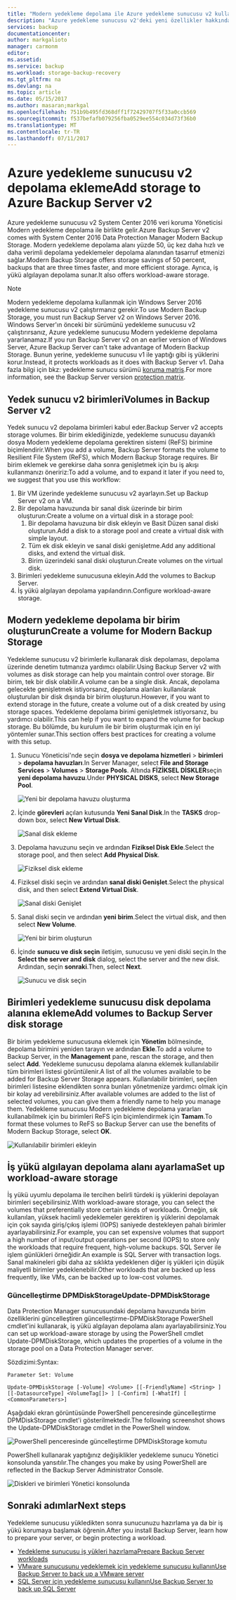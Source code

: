 ```yaml
---
title: "Modern yedekleme depolama ile Azure yedekleme sunucusu v2 kullanın | Microsoft Docs"
description: "Azure yedekleme sunucusu v2'deki yeni özellikler hakkında bilgi edinin. Bu makalede, yedekleme sunucusu yüklemenizi yükseltmek açıklar."
services: backup
documentationcenter: 
author: markgalioto
manager: carmonm
editor: 
ms.assetid: 
ms.service: backup
ms.workload: storage-backup-recovery
ms.tgt_pltfrm: na
ms.devlang: na
ms.topic: article
ms.date: 05/15/2017
ms.author: masaran;markgal
ms.openlocfilehash: 751b9b495fd368dff1f72429707f5f33a0ccb569
ms.sourcegitcommit: f537befafb079256fba0529ee554c034d73f36b0
ms.translationtype: MT
ms.contentlocale: tr-TR
ms.lasthandoff: 07/11/2017
---
```

# <a name="add-storage-to-azure-backup-server-v2"></a><span data-ttu-id="27148-104">Azure yedekleme sunucusu v2 depolama ekleme</span><span class="sxs-lookup"><span data-stu-id="27148-104">Add storage to Azure Backup Server v2</span></span>

<span data-ttu-id="27148-105">Azure yedekleme sunucusu v2 System Center 2016 veri koruma Yöneticisi Modern yedekleme depolama ile birlikte gelir.</span><span class="sxs-lookup"><span data-stu-id="27148-105">Azure Backup Server v2 comes with System Center 2016 Data Protection Manager Modern Backup Storage.</span></span> <span data-ttu-id="27148-106">Modern yedekleme depolama alanı yüzde 50, üç kez daha hızlı ve daha verimli depolama yedeklemeler depolama alanından tasarruf etmenizi sağlar.</span><span class="sxs-lookup"><span data-stu-id="27148-106">Modern Backup Storage offers storage savings of 50 percent, backups that are three times faster, and more efficient storage.</span></span> <span data-ttu-id="27148-107">Ayrıca, iş yükü algılayan depolama sunar.</span><span class="sxs-lookup"><span data-stu-id="27148-107">It also offers workload-aware storage.</span></span> 

> [!NOTE]
> <span data-ttu-id="27148-108">Modern yedekleme depolama kullanmak için Windows Server 2016 yedekleme sunucusu v2 çalıştırmanız gerekir.</span><span class="sxs-lookup"><span data-stu-id="27148-108">To use Modern Backup Storage, you must run Backup Server v2 on Windows Server 2016.</span></span> <span data-ttu-id="27148-109">Windows Server'ın önceki bir sürümünü yedekleme sunucusu v2 çalıştırırsanız, Azure yedekleme sunucusu Modern yedekleme depolama yararlanamaz.</span><span class="sxs-lookup"><span data-stu-id="27148-109">If you run Backup Server v2 on an earlier version of Windows Server, Azure Backup Server can't take advantage of Modern Backup Storage.</span></span> <span data-ttu-id="27148-110">Bunun yerine, yedekleme sunucusu v1 ile yaptığı gibi iş yüklerini korur.</span><span class="sxs-lookup"><span data-stu-id="27148-110">Instead, it protects workloads as it does with Backup Server v1.</span></span> <span data-ttu-id="27148-111">Daha fazla bilgi için bkz: yedekleme sunucu sürümü [koruma matris](backup-mabs-protection-matrix.md).</span><span class="sxs-lookup"><span data-stu-id="27148-111">For more information, see the Backup Server version [protection matrix](backup-mabs-protection-matrix.md).</span></span>

## <a name="volumes-in-backup-server-v2"></a><span data-ttu-id="27148-112">Yedek sunucu v2 birimleri</span><span class="sxs-lookup"><span data-stu-id="27148-112">Volumes in Backup Server v2</span></span>

<span data-ttu-id="27148-113">Yedek sunucu v2 depolama birimleri kabul eder.</span><span class="sxs-lookup"><span data-stu-id="27148-113">Backup Server v2 accepts storage volumes.</span></span> <span data-ttu-id="27148-114">Bir birim eklediğinizde, yedekleme sunucusu dayanıklı dosya Modern yedekleme depolama gerektiren sistemi (ReFS) birimine biçimlendirir.</span><span class="sxs-lookup"><span data-stu-id="27148-114">When you add a volume, Backup Server formats the volume to Resilient File System (ReFS), which Modern Backup Storage requires.</span></span> <span data-ttu-id="27148-115">Bir birim eklemek ve gerekirse daha sonra genişletmek için bu iş akışı kullanmanızı öneririz:</span><span class="sxs-lookup"><span data-stu-id="27148-115">To add a volume, and to expand it later if you need to, we suggest that you use this workflow:</span></span>

1.  <span data-ttu-id="27148-116">Bir VM üzerinde yedekleme sunucusu v2 ayarlayın.</span><span class="sxs-lookup"><span data-stu-id="27148-116">Set up Backup Server v2 on a VM.</span></span>
2.  <span data-ttu-id="27148-117">Bir depolama havuzunda bir sanal disk üzerinde bir birim oluşturun:</span><span class="sxs-lookup"><span data-stu-id="27148-117">Create a volume on a virtual disk in a storage pool:</span></span>
    1.  <span data-ttu-id="27148-118">Bir depolama havuzuna bir disk ekleyin ve Basit Düzen sanal diski oluşturun.</span><span class="sxs-lookup"><span data-stu-id="27148-118">Add a disk to a storage pool and create a virtual disk with simple layout.</span></span>
    2.  <span data-ttu-id="27148-119">Tüm ek disk ekleyin ve sanal diski genişletme.</span><span class="sxs-lookup"><span data-stu-id="27148-119">Add any additional disks, and extend the virtual disk.</span></span>
    3.  <span data-ttu-id="27148-120">Birim üzerindeki sanal diski oluşturun.</span><span class="sxs-lookup"><span data-stu-id="27148-120">Create volumes on the virtual disk.</span></span>
3.  <span data-ttu-id="27148-121">Birimleri yedekleme sunucusuna ekleyin.</span><span class="sxs-lookup"><span data-stu-id="27148-121">Add the volumes to Backup Server.</span></span>
4.  <span data-ttu-id="27148-122">İş yükü algılayan depolama yapılandırın.</span><span class="sxs-lookup"><span data-stu-id="27148-122">Configure workload-aware storage.</span></span>

## <a name="create-a-volume-for-modern-backup-storage"></a><span data-ttu-id="27148-123">Modern yedekleme depolama bir birim oluşturun</span><span class="sxs-lookup"><span data-stu-id="27148-123">Create a volume for Modern Backup Storage</span></span>

<span data-ttu-id="27148-124">Yedekleme sunucusu v2 birimlerle kullanarak disk depolaması, depolama üzerinde denetim tutmanıza yardımcı olabilir.</span><span class="sxs-lookup"><span data-stu-id="27148-124">Using Backup Server v2 with volumes as disk storage can help you maintain control over storage.</span></span> <span data-ttu-id="27148-125">Bir birim, tek bir disk olabilir.</span><span class="sxs-lookup"><span data-stu-id="27148-125">A volume can be a single disk.</span></span> <span data-ttu-id="27148-126">Ancak, depolama gelecekte genişletmek istiyorsanız, depolama alanları kullanılarak oluşturulan bir disk dışında bir birim oluşturun.</span><span class="sxs-lookup"><span data-stu-id="27148-126">However, if you want to extend storage in the future, create a volume out of a disk created by using storage spaces.</span></span> <span data-ttu-id="27148-127">Yedekleme depolama birimi genişletmek istiyorsanız, bu yardımcı olabilir.</span><span class="sxs-lookup"><span data-stu-id="27148-127">This can help if you want to expand the volume for backup storage.</span></span> <span data-ttu-id="27148-128">Bu bölümde, bu kurulum ile bir birim oluşturmak için en iyi yöntemler sunar.</span><span class="sxs-lookup"><span data-stu-id="27148-128">This section offers best practices for creating a volume with this setup.</span></span>

1. <span data-ttu-id="27148-129">Sunucu Yöneticisi'nde seçin **dosya ve depolama hizmetleri** > **birimleri** > **depolama havuzları**.</span><span class="sxs-lookup"><span data-stu-id="27148-129">In Server Manager, select **File and Storage Services** > **Volumes** > **Storage Pools**.</span></span> <span data-ttu-id="27148-130">Altında **FİZİKSEL DİSKLER**seçin **yeni depolama havuzu**.</span><span class="sxs-lookup"><span data-stu-id="27148-130">Under **PHYSICAL DISKS**, select **New Storage Pool**.</span></span> 

    ![Yeni bir depolama havuzu oluşturma](./media/backup-mabs-add-storage/mabs-add-storage-1.png)

2. <span data-ttu-id="27148-132">İçinde **görevleri** açılan kutusunda **Yeni Sanal Disk**.</span><span class="sxs-lookup"><span data-stu-id="27148-132">In the **TASKS** drop-down box, select **New Virtual Disk**.</span></span>

    ![Sanal disk ekleme](./media/backup-mabs-add-storage/mabs-add-storage-2.png)

3. <span data-ttu-id="27148-134">Depolama havuzunu seçin ve ardından **Fiziksel Disk Ekle**.</span><span class="sxs-lookup"><span data-stu-id="27148-134">Select the storage pool, and then select **Add Physical Disk**.</span></span>

    ![Fiziksel disk ekleme](./media/backup-mabs-add-storage/mabs-add-storage-3.png)

4. <span data-ttu-id="27148-136">Fiziksel diski seçin ve ardından **sanal diski Genişlet**.</span><span class="sxs-lookup"><span data-stu-id="27148-136">Select the physical disk, and then select **Extend Virtual Disk**.</span></span>

    ![Sanal diski Genişlet](./media/backup-mabs-add-storage/mabs-add-storage-4.png)

5. <span data-ttu-id="27148-138">Sanal diski seçin ve ardından **yeni birim**.</span><span class="sxs-lookup"><span data-stu-id="27148-138">Select the virtual disk, and then select **New Volume**.</span></span>

    ![Yeni bir birim oluşturun](./media/backup-mabs-add-storage/mabs-add-storage-5.png)

6. <span data-ttu-id="27148-140">İçinde **sunucu ve disk seçin** iletişim, sunucusu ve yeni diski seçin.</span><span class="sxs-lookup"><span data-stu-id="27148-140">In the **Select the server and disk** dialog, select the server and the new disk.</span></span> <span data-ttu-id="27148-141">Ardından, seçin **sonraki**.</span><span class="sxs-lookup"><span data-stu-id="27148-141">Then, select **Next**.</span></span>

    ![Sunucu ve disk seçin](./media/backup-mabs-add-storage/mabs-add-storage-6.png)

## <a name="add-volumes-to-backup-server-disk-storage"></a><span data-ttu-id="27148-143">Birimleri yedekleme sunucusu disk depolama alanına ekleme</span><span class="sxs-lookup"><span data-stu-id="27148-143">Add volumes to Backup Server disk storage</span></span>

<span data-ttu-id="27148-144">Bir birim yedekleme sunucusuna eklemek için **Yönetim** bölmesinde, depolama birimini yeniden tarayın ve ardından **Ekle**.</span><span class="sxs-lookup"><span data-stu-id="27148-144">To add a volume to Backup Server, in the **Management** pane, rescan the storage, and then select **Add**.</span></span> <span data-ttu-id="27148-145">Yedekleme sunucusu depolama alanına eklemek kullanılabilir tüm birimleri listesi görüntülenir.</span><span class="sxs-lookup"><span data-stu-id="27148-145">A list of all the volumes available to be added for Backup Server Storage appears.</span></span> <span data-ttu-id="27148-146">Kullanılabilir birimleri, seçilen birimleri listesine eklendikten sonra bunları yönetmenize yardımcı olmak için bir kolay ad verebilirsiniz.</span><span class="sxs-lookup"><span data-stu-id="27148-146">After available volumes are added to the list of selected volumes, you can give them a friendly name to help you manage them.</span></span> <span data-ttu-id="27148-147">Yedekleme sunucusu Modern yedekleme depolama yararları kullanabilmek için bu birimleri ReFS için biçimlendirmek için **Tamam**.</span><span class="sxs-lookup"><span data-stu-id="27148-147">To format these volumes to ReFS so Backup Server can use the benefits of Modern Backup Storage, select **OK**.</span></span>

![Kullanılabilir birimleri ekleyin](./media/backup-mabs-add-storage/mabs-add-storage-7.png)

## <a name="set-up-workload-aware-storage"></a><span data-ttu-id="27148-149">İş yükü algılayan depolama alanı ayarlama</span><span class="sxs-lookup"><span data-stu-id="27148-149">Set up workload-aware storage</span></span>

<span data-ttu-id="27148-150">İş yükü uyumlu depolama ile tercihen belirli türdeki iş yüklerini depolayan birimleri seçebilirsiniz.</span><span class="sxs-lookup"><span data-stu-id="27148-150">With workload-aware storage, you can select the volumes that preferentially store certain kinds of workloads.</span></span> <span data-ttu-id="27148-151">Örneğin, sık kullanılan, yüksek hacimli yedeklemeler gerektiren iş yüklerini depolamak için çok sayıda giriş/çıkış işlemi (IOPS) saniyede destekleyen pahalı birimler ayarlayabilirsiniz.</span><span class="sxs-lookup"><span data-stu-id="27148-151">For example, you can set expensive volumes that support a high number of input/output operations per second (IOPS) to store only the workloads that require frequent, high-volume backups.</span></span> <span data-ttu-id="27148-152">SQL Server ile işlem günlükleri örneğidir.</span><span class="sxs-lookup"><span data-stu-id="27148-152">An example is SQL Server with transaction logs.</span></span> <span data-ttu-id="27148-153">Sanal makineleri gibi daha az sıklıkta yedeklenen diğer iş yükleri için düşük maliyetli birimler yedeklenebilir.</span><span class="sxs-lookup"><span data-stu-id="27148-153">Other workloads that are backed up less frequently, like VMs, can be backed up to low-cost volumes.</span></span>

### <a name="update-dpmdiskstorage"></a><span data-ttu-id="27148-154">Güncelleştirme DPMDiskStorage</span><span class="sxs-lookup"><span data-stu-id="27148-154">Update-DPMDiskStorage</span></span>

<span data-ttu-id="27148-155">Data Protection Manager sunucusundaki depolama havuzunda birim özelliklerini güncelleştiren güncelleştirme-DPMDiskStorage PowerShell cmdlet'ini kullanarak, iş yükü algılayan depolama alanı ayarlayabilirsiniz.</span><span class="sxs-lookup"><span data-stu-id="27148-155">You can set up workload-aware storage by using the PowerShell cmdlet Update-DPMDiskStorage, which updates the properties of a volume in the storage pool on a Data Protection Manager server.</span></span>

<span data-ttu-id="27148-156">Sözdizimi:</span><span class="sxs-lookup"><span data-stu-id="27148-156">Syntax:</span></span>

`Parameter Set: Volume`

```
Update-DPMDiskStorage [-Volume] <Volume> [[-FriendlyName] <String> ] [[-DatasourceType] <VolumeTag[]> ] [-Confirm] [-WhatIf] [ <CommonParameters>]
```
<span data-ttu-id="27148-157">Aşağıdaki ekran görüntüsünde PowerShell penceresinde güncelleştirme DPMDiskStorage cmdlet'i gösterilmektedir.</span><span class="sxs-lookup"><span data-stu-id="27148-157">The following screenshot shows the Update-DPMDiskStorage cmdlet in the PowerShell window.</span></span>

![PowerShell penceresinde güncelleştirme DPMDiskStorage komutu](./media/backup-mabs-add-storage/mabs-add-storage-8.png)

<span data-ttu-id="27148-159">PowerShell kullanarak yaptığınız değişiklikler yedekleme sunucu Yönetici konsolunda yansıtılır.</span><span class="sxs-lookup"><span data-stu-id="27148-159">The changes you make by using PowerShell are reflected in the Backup Server Administrator Console.</span></span>

![Diskleri ve birimleri Yönetici konsolunda](./media/backup-mabs-add-storage/mabs-add-storage-9.png)

## <a name="next-steps"></a><span data-ttu-id="27148-161">Sonraki adımlar</span><span class="sxs-lookup"><span data-stu-id="27148-161">Next steps</span></span>
<span data-ttu-id="27148-162">Yedekleme sunucusu yükledikten sonra sunucunuzu hazırlama ya da bir iş yükü korumaya başlamak öğrenin.</span><span class="sxs-lookup"><span data-stu-id="27148-162">After you install Backup Server, learn how to prepare your server, or begin protecting a workload.</span></span>

- [<span data-ttu-id="27148-163">Yedekleme sunucusu iş yükleri hazırlama</span><span class="sxs-lookup"><span data-stu-id="27148-163">Prepare Backup Server workloads</span></span>](backup-azure-microsoft-azure-backup.md)
- [<span data-ttu-id="27148-164">VMware sunucusunu yedeklemek için yedekleme sunucusu kullanın</span><span class="sxs-lookup"><span data-stu-id="27148-164">Use Backup Server to back up a VMware server</span></span>](backup-azure-backup-server-vmware.md)
- [<span data-ttu-id="27148-165">SQL Server için yedekleme sunucusu kullanın</span><span class="sxs-lookup"><span data-stu-id="27148-165">Use Backup Server to back up SQL Server</span></span>](backup-azure-sql-mabs.md)

